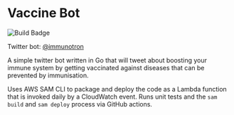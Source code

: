 # Vaccine Bot

![Build Badge](https://github.com/whatsfordinner/vaccine_bot/workflows/Build/badge.svg)

Twitter bot: [@immunotron](https://twitter.com/immunotron)

A simple twitter bot written in Go that will tweet about boosting your immune system by getting vaccinated against diseases that can be prevented by immunisation.  

Uses AWS SAM CLI to package and deploy the code as a Lambda function that is invoked daily by a CloudWatch event. Runs unit tests and the `sam build` and `sam deploy` process via GitHub actions.